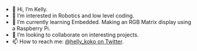 - 👋 Hi, I’m Kelly.
- 👀 I’m interested in Robotics and low level coding.
- 🌱 I’m currently learning Embedded. Making an RGB Matrix display using a Raspberry Pi.
- 💞️ I’m looking to collaborate on interesting projects.
- 📫 How to reach me: [@helly_koko on Twitter](https://twitter.com/helly_koko).

<!---
hellykoko/hellykoko is a ✨ special ✨ repository because its `README.md` (this file) appears on your GitHub profile.
You can click the Preview link to take a look at your changes.
--->
